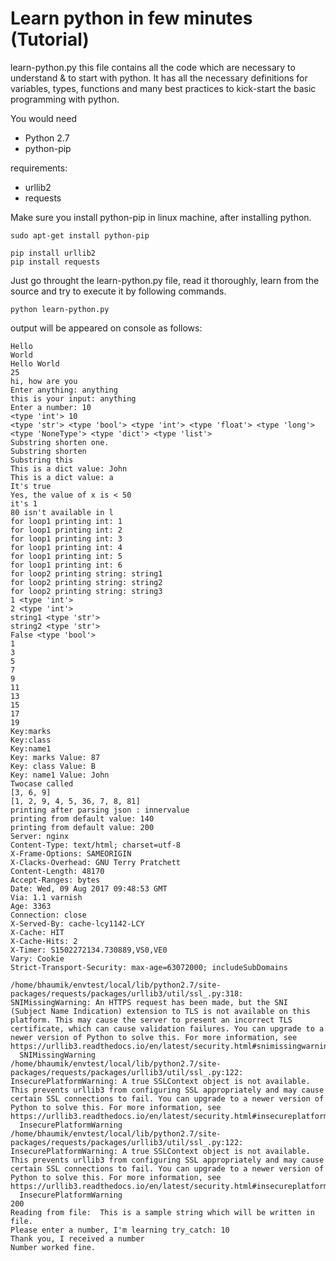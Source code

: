 # Learn python in few minutes (Tutorial)
learn-python.py this file contains all the code which are necessary to understand & to start with python. It has all the necessary definitions for variables, types, functions and many best practices to kick-start the basic programming with python.

You would need
* Python 2.7
* python-pip

requirements:
* urllib2
* requests



Make sure you install python-pip in linux machine, after installing python.
```
sudo apt-get install python-pip
```
```
pip install urllib2
pip install requests
```

Just go throught the learn-python.py file, read it thoroughly, learn from the source and try to execute it by following commands.
```
python learn-python.py
```


output will be appeared on console as follows:
```
Hello
World
Hello World
25
hi, how are you
Enter anything: anything
this is your input: anything
Enter a number: 10
<type 'int'> 10
<type 'str'> <type 'bool'> <type 'int'> <type 'float'> <type 'long'> <type 'NoneType'> <type 'dict'> <type 'list'>
Substring shorten one.
Substring shorten
Substring this
This is a dict value: John
This is a dict value: a
It's true
Yes, the value of x is < 50
it's 1
80 isn't available in l
for loop1 printing int: 1
for loop1 printing int: 2
for loop1 printing int: 3
for loop1 printing int: 4
for loop1 printing int: 5
for loop1 printing int: 6
for loop2 printing string: string1
for loop2 printing string: string2
for loop2 printing string: string3
1 <type 'int'>
2 <type 'int'>
string1 <type 'str'>
string2 <type 'str'>
False <type 'bool'>
1
3
5
7
9
11
13
15
17
19
Key:marks
Key:class
Key:name1
Key: marks Value: 87
Key: class Value: B
Key: name1 Value: John
Twocase called
[3, 6, 9]
[1, 2, 9, 4, 5, 36, 7, 8, 81]
printing after parsing json : innervalue
printing from default value: 140
printing from default value: 200
Server: nginx
Content-Type: text/html; charset=utf-8
X-Frame-Options: SAMEORIGIN
X-Clacks-Overhead: GNU Terry Pratchett
Content-Length: 48170
Accept-Ranges: bytes
Date: Wed, 09 Aug 2017 09:48:53 GMT
Via: 1.1 varnish
Age: 3363
Connection: close
X-Served-By: cache-lcy1142-LCY
X-Cache: HIT
X-Cache-Hits: 2
X-Timer: S1502272134.730889,VS0,VE0
Vary: Cookie
Strict-Transport-Security: max-age=63072000; includeSubDomains

/home/bhaumik/envtest/local/lib/python2.7/site-packages/requests/packages/urllib3/util/ssl_.py:318: SNIMissingWarning: An HTTPS request has been made, but the SNI (Subject Name Indication) extension to TLS is not available on this platform. This may cause the server to present an incorrect TLS certificate, which can cause validation failures. You can upgrade to a newer version of Python to solve this. For more information, see https://urllib3.readthedocs.io/en/latest/security.html#snimissingwarning.
  SNIMissingWarning
/home/bhaumik/envtest/local/lib/python2.7/site-packages/requests/packages/urllib3/util/ssl_.py:122: InsecurePlatformWarning: A true SSLContext object is not available. This prevents urllib3 from configuring SSL appropriately and may cause certain SSL connections to fail. You can upgrade to a newer version of Python to solve this. For more information, see https://urllib3.readthedocs.io/en/latest/security.html#insecureplatformwarning.
  InsecurePlatformWarning
/home/bhaumik/envtest/local/lib/python2.7/site-packages/requests/packages/urllib3/util/ssl_.py:122: InsecurePlatformWarning: A true SSLContext object is not available. This prevents urllib3 from configuring SSL appropriately and may cause certain SSL connections to fail. You can upgrade to a newer version of Python to solve this. For more information, see https://urllib3.readthedocs.io/en/latest/security.html#insecureplatformwarning.
  InsecurePlatformWarning
200
Reading from file:  This is a sample string which will be written in file.
Please enter a number, I'm learning try_catch: 10
Thank you, I received a number
Number worked fine.
```


